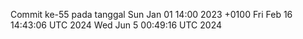 Commit ke-55 pada tanggal Sun Jan 01 14:00 2023 +0100
Fri Feb 16 14:43:06 UTC 2024
Wed Jun  5 00:49:16 UTC 2024

